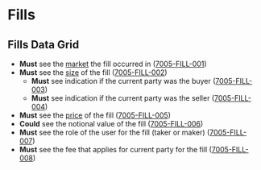 # Fills

## Fills Data Grid

- **Must** see the [market](9001-DATA-data_display.md#market) the fill occurred in (<a name="7005-FILL-001" href="#7004-FILL-001">7005-FILL-001</a>)
- **Must** see the [size](9001-DATA-data_display.md#size) of the fill (<a name="7005-FILL-002" href="#7004-FILL-002">7005-FILL-002</a>)
  - **Must** see indication if the current party was the buyer (<a name="7005-FILL-003" href="#7004-FILL-003">7005-FILL-003</a>)
  - **Must** see indication if the current party was the seller (<a name="7005-FILL-004" href="#7004-FILL-004">7005-FILL-004</a>)
- **Must** see the [price](9001-DATA-data_display.md#quote-price) of the fill (<a name="7005-FILL-005" href="#7004-FILL-005">7005-FILL-005</a>)
- **Could** see the notional value of the fill (<a name="7005-FILL-006" href="#7004-FILL-006">7005-FILL-006</a>)
- **Must** see the role of the user for the fill (taker or maker) (<a name="7005-FILL-007" href="#7004-FILL-007">7005-FILL-007</a>)
- **Must** see the fee that applies for current party for the fill (<a name="7005-FILL-008" href="#7004-FILL-008">7005-FILL-008</a>)
